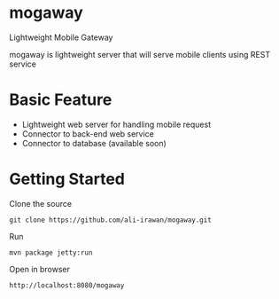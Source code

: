 mogaway
======

Lightweight Mobile Gateway

mogaway is lightweight server that will serve mobile clients using REST service

Basic Feature
======
- Lightweight web server for handling mobile request
- Connector to back-end web service
- Connector to database (available soon)

Getting Started
======

Clone the source

```
git clone https://github.com/ali-irawan/mogaway.git
```

Run

```
mvn package jetty:run 
```

Open in browser

```
http://localhost:8080/mogaway
```